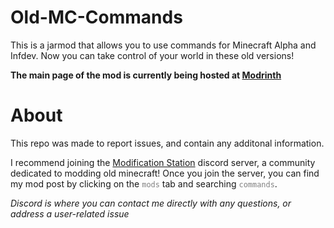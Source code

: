 # Old-MC-Commands

This is a jarmod that allows you to use commands for Minecraft Alpha and Infdev. Now you can take control of your world in these old versions!

**The main page of the mod is currently being hosted at [Modrinth](https://modrinth.com/project/playercommands-(old-mc))**

# About

This repo was made to report issues, and contain any additonal information.

I recommend joining the [Modification Station](https://discord.gg/8Qky5XY) discord server, a community dedicated to modding old minecraft! Once you join the server, you can find my mod post by clicking on the <code style="color : gray">mods</code> tab and searching <code style="color : gray">commands</code>. 

*Discord is where you can contact me directly with any questions, or address a user-related issue*
